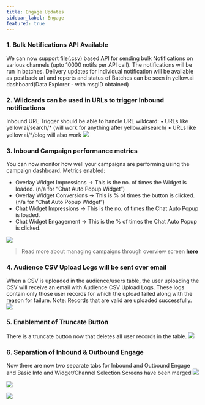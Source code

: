 ```yaml
---
title: Engage Updates
sidebar_label: Engage
featured: true
---
```


### 1. Bulk Notifications API Available
 We can now support file(.csv) based API for sending bulk Notifications on various channels (upto 10000 notifs per API call). 
 The notifications will be run in batches. Delivery updates for individual notification will be available as postback url and reports and status of Batches can be seen in yellow.ai dashboard(Data Explorer - with msgID obtained)


 ### 2. Wildcards can be used in URLs to trigger Inbound notifications

Inbound URL Trigger should be able to handle URL wildcard:
• URLs like yellow.ai/search/* (will work for anything after yellow.ai/search/
• URLs like yellow.ai/*/blog will also work
![](https://i.imgur.com/xetg1HD.png)

### 3. Inbound Campaign performance metrics
You can now monitor how well your campaigns are performing using the campaign dashboard.
Metrics enabled:
- Overlay Widget Impressions → This is the no. of times the Widget is loaded. (n/a for “Chat Auto Popup Widget“)
- Overlay Widget Conversions → This is % of times the button is clicked. (n/a for “Chat Auto Popup Widget“)
- Chat Widget Impressions → This is the no. of times the Chat Auto Popup is loaded.
- Chat Widget Engagement → This is the % of times the Chat Auto Popup is clicked.


![](https://i.imgur.com/f22UnF8.png)

> Read more about managing campaigns through overview screen [**here**](https://docs.yellow.ai/docs/platform_concepts/engagement/inbound/gettingStarted/campaignsOverviewScreen/)

### 4. Audience CSV Upload Logs will be sent over email
 
When a CSV is uploaded in the audience/users table, the user uploading the CSV will receive an email with Audience CSV Upload Logs. These logs contain only those user records for which the upload failed along with the reason for failure.
Note: Records that are valid are uploaded successfully.
![](https://i.imgur.com/oUXxhs8.png)

### 5. Enablement of Truncate Button
 There is a truncate button now that deletes all user records in the table.
 ![](https://i.imgur.com/YHK6JuW.png)

 ### 6. Separation of Inbound & Outbound Engage
Now there are now two separate tabs for Inbound and Outbound Engage and Basic Info and Widget/Channel Selection Screens have been merged
![](https://i.imgur.com/TJfaNnl.png)

![](https://i.imgur.com/mu2aPjA.png)

![](https://i.imgur.com/rjDNEDb.png)




